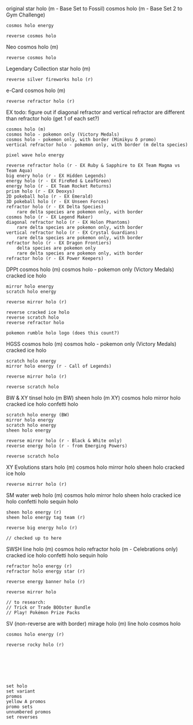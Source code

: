 original
	star holo (m - Base Set to Fossil)
	cosmos holo (m - Base Set 2 to Gym Challenge)
	
	cosmos holo energy
	
	reverse cosmos holo
	
Neo
	cosmos holo (m)
	
	reverse cosmos holo
	
Legendary Collection
	star holo (m)
	
	reverse silver fireworks holo (r)
	
e-Card
	cosmos holo (m)
	
	reverse refractor holo (r)
	
EX
	todo: figure out if diagonal refractor and vertical refractor are different than refractor holo (get 1 of each set?)
	
	cosmos holo (m)
	cosmos holo - pokemon only (Victory Medals)
	cosmos holo - pokemon only, with border (Mimikyu δ promo)
	vertical refractor holo - pokemon only, with border (m delta species)
	
	pixel wave holo energy
	
	reverse refractor holo (r - EX Ruby & Sapphire to EX Team Magma vs Team Aqua)
	big enery holo (r - EX Hidden Legends)
	energy holo (r - EX FireRed & LeafGreen)
	energy holo (r - EX Team Rocket Returns)
	prism holo (r - EX Deoxys)
	2D pokeball holo (r - EX Emerald)
	3D pokeball holo (r - EX Unseen Forces)
	refractor holo (r - EX Delta Species)
		rare delta species are pokemon only, with border
	cosmos holo (r - EX Legend Maker)
	diagonal refractor holo (r - EX Holon Phantoms)
		rare delta species are pokemon only, with border
	vertical refractor holo (r - EX Crystal Guardians)
		rare delta species are pokemon only, with border
	refractor holo (r - EX Dragon Frontiers)
		delta species are pokemon only
		rare delta species are pokemon only, with border
	refractor holo (r - EX Power Keepers)
	
DPPt
	cosmos holo (m)
	cosmos holo - pokemon only (Victory Medals)
	cracked ice holo
	
	mirror holo energy
	scratch holo energy
	
	reverse mirror holo (r)
	
	reverse cracked ice holo
	reverse scratch holo
	reverse refractor holo
	
	pokemon rumble holo logo (does this count?)
	
HGSS
	cosmos holo (m)
	cosmos holo - pokemon only (Victory Medals)
	cracked ice holo
	
	scratch holo energy
	mirror holo energy (r - Call of Legends)
	
	reverse mirror holo (r)
	
	reverse scratch holo
	
BW & XY
	tinsel holo (m BW)
	sheen holo (m XY)
	cosmos holo
	mirror holo
	cracked ice holo
	confetti holo
	
	scratch holo energy (BW)
	mirror holo energy
	scratch holo energy
	sheen holo energy
	
	reverse mirror holo (r - Black & White only)
	reverse energy holo (r - from Emerging Powers)
	
	reverse scratch holo
	
XY Evolutions
	stars holo (m)
	cosmos holo
	mirror holo
	sheen holo
	cracked ice holo
	
	reverse mirror holo (r)
	
SM
	water web holo (m)
	cosmos holo
	mirror holo
	sheen holo
	cracked ice holo
	confetti holo
	sequin holo
	
	sheen holo energy (r)
	sheen holo energy tag team (r)
	
	reverse big energy holo (r)
	
	// checked up to here
	
SWSH
	line holo (m)
	cosmos holo
	refractor holo (m - Celebrations only)
	cracked ice holo
	confetti holo
	sequin holo
	
	refractor holo energy (r)
	refractor holo energy star (r)
	
	reverse energy banner holo (r)
	
	reverse mirror holo
	
	// to research:
	// Trick or Trade BOOster Bundle
	// Play! Pokémon Prize Packs
	
SV (non-reverse are with border)
	mirage holo (m)
	line holo
	cosmos holo
	
	cosmos holo energy (r)
	
	reverse rocky holo (r)







	set holo
	set variant
	promos
	yellow A promos
	promo sets
	unnumbered promos
	set reverses